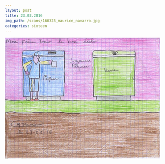 ```yaml
---
layout: post
title: 23.03.2016
img_path: /scans/160323_maurice_navarro.jpg
categories: sixteen
---
```


![](/scans/160323_maurice_navarro_720.jpg)
